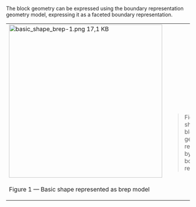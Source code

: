 The block geometry can be expressed using the boundary representation geometry model, expressing it as a faceted boundary representation.

<table summary="b-rep types">
 <tr>
  <td>
   <img src="../../../../figures/examples/basic_shape_brep-1.png" width="420" height="420" alt="basic_shape_brep-1.png 17,1 KB">
  </td>
  <td style=" vertical-align:bottom;">
   <blockquote>
    Figure 1 shows the block geometry represented by a faceted boundary representation.
   </blockquote>
  </td>
 </tr>
 <tr style="height:20px;">
  <td style=" vertical-align:bottom;">
   <p class="figure">Figure 1 &mdash; Basic shape represented as brep model</p>
  </td>
  <td>&nbsp;
  </td>
 </tr>
</table>

